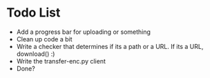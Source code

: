 # Todo List
* Add a progress bar for uploading or something  
* Clean up code a bit  
* Write a checker that determines if its a path or a URL. If its a URL, download() :)  
* Write the transfer-enc.py client  
* Done?  
